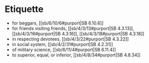 # Etiquette

* for beggars, [[sb/6/10/6#purport|SB 6.10.6]]
* for friends visiting friends, [[sb/4/3/13#purport|SB 4.3.13]], [[sb/4/3/16#purport|SB 4.3.16]], [[sb/4/3/18#purport|SB 4.3.18]]
* in respecting devotees, [[sb/4/3/22#purport|SB 4.3.22]]
* in social system, [[sb/4/2/31#purport|SB 4.2.31]]
* of military science, [[sb/6/11/4#purport|SB 6.11.4]]
* to superior, equal, or inferior, [[sb/4/8/34#purport|SB 4.8.34]]
